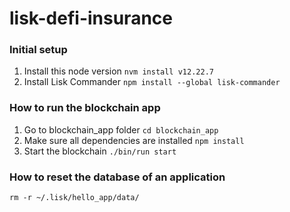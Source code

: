 # lisk-defi-insurance

### Initial setup

1. Install this node version 
``` nvm install v12.22.7 ```
2. Install Lisk Commander
``` npm install --global lisk-commander ```

### How to run the blockchain app

1. Go to blockchain_app folder
``` cd blockchain_app ```
2. Make sure all dependencies are installed
``` npm install ```
3. Start the blockchain
``` ./bin/run start ```

### How to reset the database of an application

``` rm -r ~/.lisk/hello_app/data/ ```
